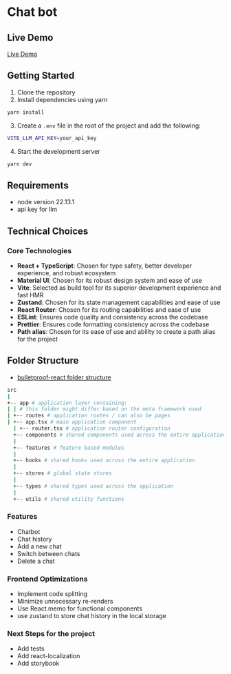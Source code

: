 # Chat bot

## Live Demo

[Live Demo](https://chatbotapp-a2354.web.app/)

## Getting Started

1. Clone the repository
2. Install dependencies using yarn

```bash
yarn install
```

3. Create a `.env` file in the root of the project and add the following:

```bash
VITE_LLM_API_KEY=your_api_key
```

4. Start the development server

```bash
yarn dev
```

## Requirements

- node version 22.13.1
- api key for llm

## Technical Choices

### Core Technologies

- **React + TypeScript**: Chosen for type safety, better developer experience, and robust ecosystem
- **Material UI**: Chosen for its robust design system and ease of use
- **Vite**: Selected as build tool for its superior development experience and fast HMR
- **Zustand**: Chosen for its state management capabilities and ease of use
- **React Router**: Chosen for its routing capabilities and ease of use
- **ESLint**: Ensures code quality and consistency across the codebase
- **Prettier**: Ensures code formatting consistency across the codebase
- **Path alias**: Chosen for its ease of use and ability to create a path alias for the project

## Folder Structure

-  [bulletproof-react folder structure](https://github.com/alan2207/bulletproof-react/blob/master/docs/project-structure.md)

```bash
src
|
+-- app # application layer containing:
| | # this folder might differ based on the meta framework used
| +-- routes # application routes / can also be pages
| +-- app.tsx # main application component
  | +-- router.tsx # application router configuration
  +-- components # shared components used across the entire application
  |
  +-- features # feature based modules
  |
  +-- hooks # shared hooks used across the entire application
  |
  +-- stores # global state stores
  |
  +-- types # shared types used across the application
  |
  +-- utils # shared utility functions
```

### Features

- Chatbot
- Chat history
- Add a new chat
- Switch between chats
- Delete a chat


### Frontend Optimizations

- Implement code splitting
- Minimize unnecessary re-renders
- Use React.memo for functional components
- use zustand to store chat history in the local storage

### Next Steps for the project

- Add tests
- Add react-localization
- Add storybook
